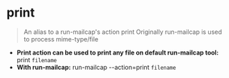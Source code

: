 # print
> An alias to a run-mailcap's action print
> Originally run-mailcap is used to process mime-type/file
- **Print action can be used to print any file on default run-mailcap tool:**
print `filename`
- **With run-mailcap:**
run-mailcap --action=print `filename`
